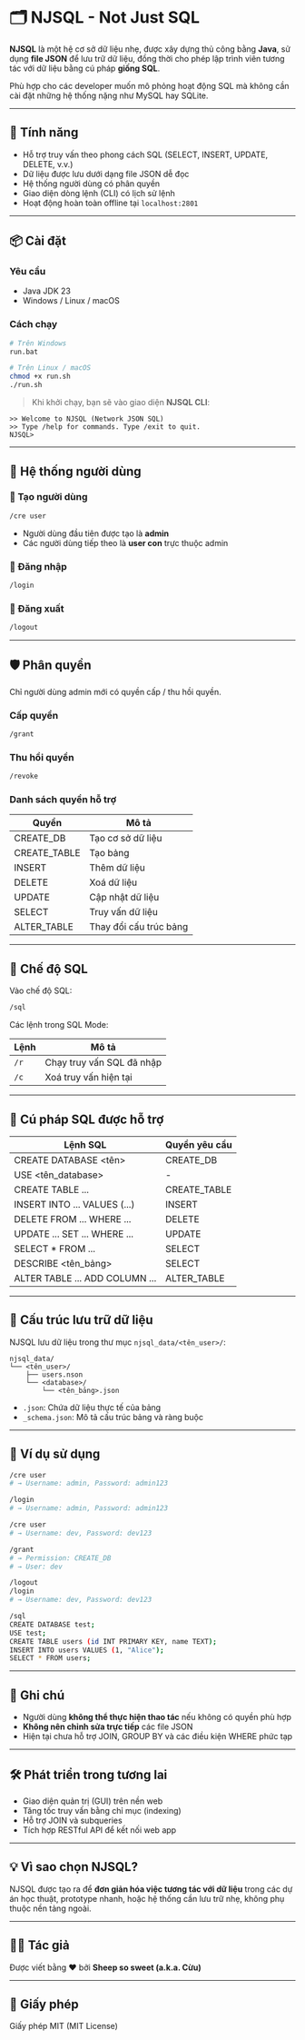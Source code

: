 # 🗂️ NJSQL - Not Just SQL

**NJSQL** là một hệ cơ sở dữ liệu nhẹ, được xây dựng thủ công bằng **Java**, sử dụng **file JSON** để lưu trữ dữ liệu, đồng thời cho phép lập trình viên tương tác với dữ liệu bằng cú pháp **giống SQL**.

Phù hợp cho các developer muốn mô phỏng hoạt động SQL mà không cần cài đặt những hệ thống nặng như MySQL hay SQLite.

---

## 🚀 Tính năng

- Hỗ trợ truy vấn theo phong cách SQL (SELECT, INSERT, UPDATE, DELETE, v.v.)
- Dữ liệu được lưu dưới dạng file JSON dễ đọc
- Hệ thống người dùng có phân quyền
- Giao diện dòng lệnh (CLI) có lịch sử lệnh
- Hoạt động hoàn toàn offline tại `localhost:2801`

---

## 📦 Cài đặt

### Yêu cầu
- Java JDK 23
- Windows / Linux / macOS

### Cách chạy
```bash
# Trên Windows
run.bat

# Trên Linux / macOS
chmod +x run.sh
./run.sh
```

> Khi khởi chạy, bạn sẽ vào giao diện **NJSQL CLI**:
```
>> Welcome to NJSQL (Network JSON SQL)
>> Type /help for commands. Type /exit to quit.
NJSQL>
```

---

## 🔐 Hệ thống người dùng

### 👤 Tạo người dùng
```bash
/cre user
```
- Người dùng đầu tiên được tạo là **admin**
- Các người dùng tiếp theo là **user con** trực thuộc admin

### 🔑 Đăng nhập
```bash
/login
```

### 🚪 Đăng xuất
```bash
/logout
```

---

## 🛡️ Phân quyền

Chỉ người dùng admin mới có quyền cấp / thu hồi quyền.

### Cấp quyền
```bash
/grant
```

### Thu hồi quyền
```bash
/revoke
```

### Danh sách quyền hỗ trợ

| Quyền         | Mô tả                          |
|---------------|--------------------------------|
| CREATE_DB     | Tạo cơ sở dữ liệu              |
| CREATE_TABLE  | Tạo bảng                       |
| INSERT        | Thêm dữ liệu                   |
| DELETE        | Xoá dữ liệu                    |
| UPDATE        | Cập nhật dữ liệu               |
| SELECT        | Truy vấn dữ liệu               |
| ALTER_TABLE   | Thay đổi cấu trúc bảng         |

---

## 🧠 Chế độ SQL

Vào chế độ SQL:
```bash
/sql
```

Các lệnh trong SQL Mode:

| Lệnh   | Mô tả                            |
|--------|----------------------------------|
| `/r`   | Chạy truy vấn SQL đã nhập        |
| `/c`   | Xoá truy vấn hiện tại            |

---

## 📘 Cú pháp SQL được hỗ trợ

| Lệnh SQL                            | Quyền yêu cầu       |
|------------------------------------|---------------------|
| CREATE DATABASE <tên>              | CREATE_DB           |
| USE <tên_database>                 | -                   |
| CREATE TABLE ...                   | CREATE_TABLE        |
| INSERT INTO ... VALUES (...)       | INSERT              |
| DELETE FROM ... WHERE ...          | DELETE              |
| UPDATE ... SET ... WHERE ...       | UPDATE              |
| SELECT * FROM ...                  | SELECT              |
| DESCRIBE <tên_bảng>                | SELECT              |
| ALTER TABLE ... ADD COLUMN ...     | ALTER_TABLE         |

---

## 📂 Cấu trúc lưu trữ dữ liệu

NJSQL lưu dữ liệu trong thư mục `njsql_data/<tên_user>/`:

```
njsql_data/
└── <tên_user>/
    ├── users.nson
    └── <database>/
        └── <tên_bảng>.json
```

- `.json`: Chứa dữ liệu thực tế của bảng
- `_schema.json`: Mô tả cấu trúc bảng và ràng buộc

---

## 🧪 Ví dụ sử dụng

```bash
/cre user
# → Username: admin, Password: admin123

/login
# → Username: admin, Password: admin123

/cre user
# → Username: dev, Password: dev123

/grant
# → Permission: CREATE_DB
# → User: dev

/logout
/login
# → Username: dev, Password: dev123

/sql
CREATE DATABASE test;
USE test;
CREATE TABLE users (id INT PRIMARY KEY, name TEXT);
INSERT INTO users VALUES (1, "Alice");
SELECT * FROM users;
```

---

## 📝 Ghi chú

- Người dùng **không thể thực hiện thao tác** nếu không có quyền phù hợp
- **Không nên chỉnh sửa trực tiếp** các file JSON
- Hiện tại chưa hỗ trợ JOIN, GROUP BY và các điều kiện WHERE phức tạp

---

## 🛠️ Phát triển trong tương lai

- Giao diện quản trị (GUI) trên nền web
- Tăng tốc truy vấn bằng chỉ mục (indexing)
- Hỗ trợ JOIN và subqueries
- Tích hợp RESTful API để kết nối web app

---

## 💡 Vì sao chọn NJSQL?

NJSQL được tạo ra để **đơn giản hóa việc tương tác với dữ liệu** trong các dự án học thuật, prototype nhanh, hoặc hệ thống cần lưu trữ nhẹ, không phụ thuộc nền tảng ngoài.

---

## 👨‍💻 Tác giả

Được viết bằng ❤️ bởi **Sheep so sweet (a.k.a. Cừu)**

---

## 📜 Giấy phép

Giấy phép MIT (MIT License)
